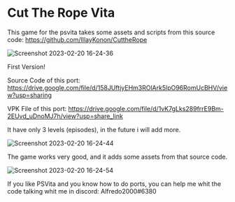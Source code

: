 # Cut The Rope Vita
This game for the psvita takes some assets and scripts from this source code: https://github.com/IllayKonon/CuttheRope

![Screenshot 2023-02-20 16-24-36](https://user-images.githubusercontent.com/121837347/220146034-c19bb01b-652d-4301-88b9-995c9a4bf925.png)

First Version!

Source Code of this port: https://drive.google.com/file/d/158JUftjyEHm3ROlArk5lpO96RomUcBHV/view?usp=sharing

VPK File of this port: https://drive.google.com/file/d/1vK7gLks289frrE9Bm-2EUvd_uDnoMJ7h/view?usp=share_link

It have only 3 levels (episodes), in the future i will add more.

![Screenshot 2023-02-20 16-24-44](https://user-images.githubusercontent.com/121837347/220146082-2e75764a-738b-4ac4-9348-9eda03ece5e7.png)

The game works very good, and it adds some assets from that source code.

![Screenshot 2023-02-20 16-24-54](https://user-images.githubusercontent.com/121837347/220146116-58b67190-9ee0-4b3f-ba1e-ac2ff20815e0.png)

If you like PSVita and you know how to do ports, you can help me whit the code talking whit me in discord: Alfredo2000#6380
